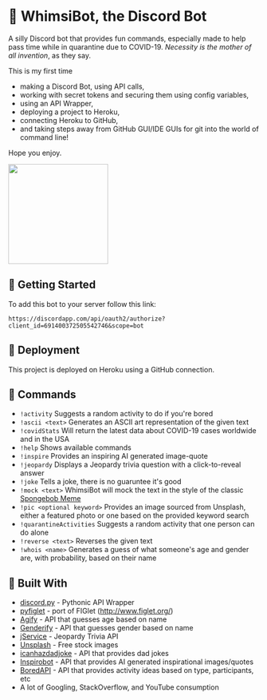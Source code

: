 # 🤖 WhimsiBot, the Discord Bot

A silly Discord bot that provides fun commands, especially made to help pass time while in quarantine due to COVID-19. *Necessity is the mother of all invention*, as they say.

This is my first time

* making a Discord Bot, using API calls,
* working with secret tokens and securing them using config variables,
* using an API Wrapper,
* deploying a project to Heroku,
* connecting Heroku to GitHub,
* and taking steps away from GitHub GUI/IDE GUIs for git into the world of command line!

Hope you enjoy.

<img src="https://cdn.pixabay.com/photo/2019/06/22/14/42/robot-4291692_960_720.png" width="200">

## 🔗 Getting Started

To add this bot to your server follow this link:

```
https://discordapp.com/api/oauth2/authorize?client_id=691400372505542746&scope=bot
```

## 🚀 Deployment

This project is deployed on Heroku using a GitHub connection.

## 🤔 Commands

* `!activity` Suggests a random activity to do if you're bored
* `!ascii <text>` Generates an ASCII art representation of the given text
* `!covidStats` Will return the latest data about COVID-19 cases worldwide and in the USA
* `!help` Shows available commands
* `!inspire` Provides an inspiring AI generated image-quote
* `!jeopardy` Displays a Jeopardy trivia question with a click-to-reveal answer
* `!joke` Tells a joke, there is no guaruntee it's good
* `!mock <text>` WhimsiBot will mock the text in the style of the classic [Spongebob Meme](https://knowyourmeme.com/memes/mocking-spongebob)
* `!pic <optional keyword>` Provides an image sourced from Unsplash, either a featured photo or one based on the provided keyword search
* `!quarantineActivities` Suggests a random activity that one person can do alone
* `!reverse <text>` Reverses the given text             
* `!whois <name>` Generates a guess of what someone's age and gender are, with probability, based on their name

## 🚧 Built With

* [discord.py](https://github.com/Rapptz/discord.py) - Pythonic API Wrapper
* [pyfiglet](https://pypi.org/project/pyfiglet/0.7/) - port of FIGlet (http://www.figlet.org/)
* [Agify](https://agify.io/) - API that guesses age based on name
* [Genderify](https://api.genderize.io) - API that guesses gender based on name
* [jService](http://jservice.io) - Jeopardy Trivia API
* [Unsplash](https://unsplash.com/) - Free stock images
* [icanhazdadjoke](https://icanhazdadjoke.com) - API that provides dad jokes
* [Inspirobot](https://inspirobot.me) - API that provides AI generated inspirational images/quotes
* [BoredAPI](http://www.boredapi.com) - API that provides activity ideas based on type, participants, etc
* A lot of Googling, StackOverflow, and YouTube consumption
